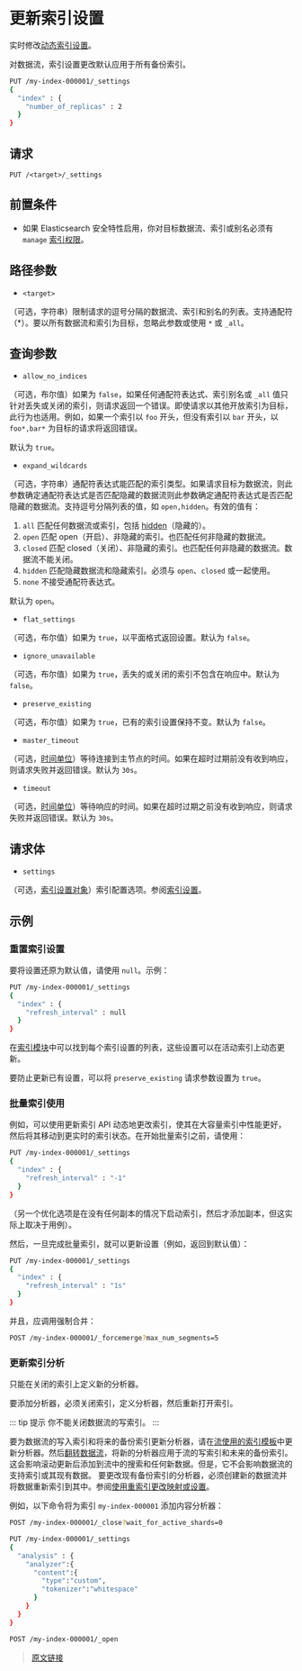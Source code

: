 # 更新索引设置

实时修改[动态索引设置](/index_modules)。

对数据流，索引设置更改默认应用于所有备份索引。

```bash
PUT /my-index-000001/_settings
{
  "index" : {
    "number_of_replicas" : 2
  }
}
```

## 请求

`PUT /<target>/_settings`

## 前置条件

- 如果 Elasticsearch 安全特性启用，你对目标数据流、索引或别名必须有 `manage` [索引权限](/secure_the_elastic_statck/user_authorization/security_privileges#索引权限)。

## 路径参数

- `<target>`

（可选，字符串）限制请求的逗号分隔的数据流、索引和别名的列表。支持通配符（*）。要以所有数据流和索引为目标，忽略此参数或使用 `*` 或 `_all`。

## 查询参数

- `allow_no_indices`

（可选，布尔值）如果为 `false`，如果任何通配符表达式、索引别名或 `_all` 值只针对丢失或关闭的索引，则请求返回一个错误。即使请求以其他开放索引为目标，此行为也适用。例如，如果一个索引以 `foo` 开头，但没有索引以 `bar` 开头，以 `foo*,bar*` 为目标的请求将返回错误。

默认为 `true`。

- `expand_wildcards`

（可选，字符串）通配符表达式能匹配的索引类型。如果请求目标为数据流，则此参数确定通配符表达式是否匹配隐藏的数据流则此参数确定通配符表达式是否匹配隐藏的数据流。支持逗号分隔列表的值，如 `open,hidden`。有效的值有：

1. `all`
匹配任何数据流或索引，包括 [hidden](/rest_apis/api_convention/multi_target_syntax#隐藏数据流和索引)（隐藏的）。
2. `open`
匹配 open（开启）、非隐藏的索引。也匹配任何非隐藏的数据流。
3. `closed`
匹配 closed（关闭）、非隐藏的索引。也匹配任何非隐藏的数据流。数据流不能关闭。
4. `hidden`
匹配隐藏数据流和隐藏索引。必须与 `open`、`closed` 或一起使用。
5. `none`
不接受通配符表达式。

默认为 `open`。

- `flat_settings`

（可选，布尔值）如果为 `true`，以平面格式返回设置。默认为 `false`。

- `ignore_unavailable`

（可选，布尔值）如果为 `true`，丢失的或关闭的索引不包含在响应中。默认为 `false`。

- `preserve_existing`

（可选，布尔值）如果为 `true`，已有的索引设置保持不变。默认为 `false`。

- `master_timeout`

（可选，[时间单位](/rest_apis/api_convention/common_options#时间单位)）等待连接到主节点的时间。如果在超时过期前没有收到响应，则请求失败并返回错误。默认为 `30s`。

- `timeout`

（可选，[时间单位](/rest_apis/api_convention/common_options#时间单位)）等待响应的时间。如果在超时过期之前没有收到响应，则请求失败并返回错误。默认为 `30s`。

## 请求体

- `settings`

（可选，[索引设置对象](/index_modules#索引设置)）索引配置选项。参阅[索引设置](/index_modules#索引设置)。

## 示例

### 重置索引设置

要将设置还原为默认值，请使用 `null`。示例：

```bash
PUT /my-index-000001/_settings
{
  "index" : {
    "refresh_interval" : null
  }
}
```

在[索引模块](/index_modules)中可以找到每个索引设置的列表，这些设置可以在活动索引上动态更新。

要防止更新已有设置，可以将 `preserve_existing` 请求参数设置为 `true`。

### 批量索引使用

例如，可以使用更新索引 API 动态地更改索引，使其在大容量索引中性能更好，然后将其移动到更实时的索引状态。在开始批量索引之前，请使用：

```bash
PUT /my-index-000001/_settings
{
  "index" : {
    "refresh_interval" : "-1"
  }
}
```

（另一个优化选项是在没有任何副本的情况下启动索引，然后才添加副本，但这实际上取决于用例）。

然后，一旦完成批量索引，就可以更新设置（例如，返回到默认值）：

```bash
PUT /my-index-000001/_settings
{
  "index" : {
    "refresh_interval" : "1s"
  }
}
```

并且，应调用强制合并：

```bash
POST /my-index-000001/_forcemerge?max_num_segments=5
```

### 更新索引分析

只能在关闭的索引上定义新的分析器。

要添加分析器，必须关闭索引，定义分析器，然后重新打开索引。

::: tip 提示
你不能关闭数据流的写索引。
:::

要为数据流的写入索引和将来的备份索引更新分析器，请在[流使用的索引模板](data_streams/set_up_a_data_stream#第三步_创建一个索引模板)中更新分析器。然后[翻转数据流](/data_streams/use_a_data_stream#手动翻转数据流)，将新的分析器应用于流的写索引和未来的备份索引。这会影响滚动更新后添加到流中的搜索和任何新数据。但是，它不会影响数据流的支持索引或其现有数据。
要更改现有备份索引的分析器，必须创建新的数据流并将数据重新索引到其中。参阅[使用重索引更改映射或设置](/data_streams/change_mappings_and_settings_for_a_data_stream#使用重索引更改映射或设置)。

例如，以下命令将为索引 `my-index-000001` 添加内容分析器：

```bash
POST /my-index-000001/_close?wait_for_active_shards=0

PUT /my-index-000001/_settings
{
  "analysis" : {
    "analyzer":{
      "content":{
        "type":"custom",
        "tokenizer":"whitespace"
      }
    }
  }
}

POST /my-index-000001/_open
```

> [原文链接](https://www.elastic.co/guide/en/elasticsearch/reference/current/indices-update-settings.html)

